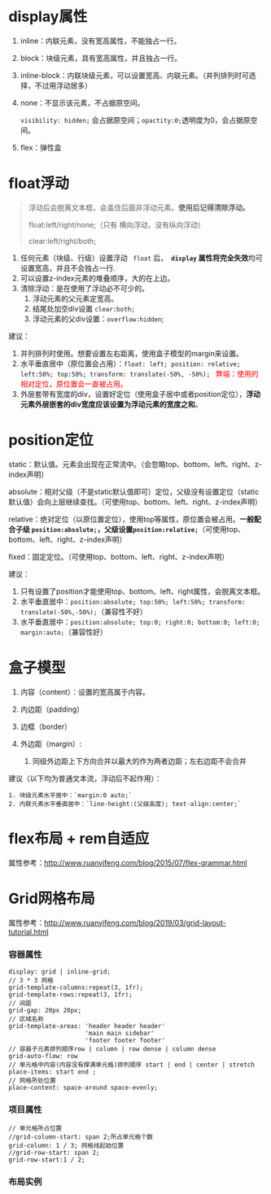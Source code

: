 # display属性

1. inline：内联元素，没有宽高属性，不能独占一行。

2. block：块级元素，具有宽高属性，并且独占一行。

3. inline-block：内联块级元素，可以设置宽高、内联元素。（并列排列时可选择，不过用浮动居多）

4. none：不显示该元素，不占据原空间。

   `visibility: hidden;` 会占据原空间；`opactity:0;`透明度为0，会占据原空间。

5. flex：弹性盒

# float浮动

> 浮动后会脱离文本框，会盖住后面非浮动元素。**使用后记得清除浮动。**
>
> float:left/right/none;（只有 横向浮动，没有纵向浮动）
>
> clear:left/right/both;

1. 任何元素（块级、行级）设置浮动 ` float`  后，**` display` 属性将完全失效**均可设置宽高，并且不会独占一行.
2. 可以设置z-index元素的堆叠顺序，大的在上边。
3. 清除浮动：是在使用了浮动必不可少的。
   1. 浮动元素的父元素定宽高。
   2. 结尾处加空div设置 `clear:both;`
   3. 浮动元素的父div设置：`overflow:hidden`;

建议：

1. 并列排列时使用。想要设置左右距离，使用盒子模型的margin来设置。
2. 水平垂直居中（原位置会占用）：`float: left; position: relative; left:50%; top:50%; transform: translate(-50%, -50%); `  <span><font color="red">弊端：使用的相对定位，原位置会一直被占用。</font></span>
3. 外层套带有宽度的div，设置好定位（使用盒子居中或者position定位），**浮动元素外层嵌套的div宽度应该设置为浮动元素的宽度之和**。



# position定位

static：默认值。元素会出现在正常流中。（会忽略top、bottom、left、right、z-index声明）

absolute：相对父级（不是static默认值即可）定位，父级没有设置定位（static默认值）会向上层继续查找。（可使用top、bottom、left、right、z-index声明）

relative：绝对定位（以原位置定位），使用top等属性，原位置会被占用。**一般配合子级		`position:absolute;`，父级设置`position:relative;`**（可使用top、bottom、left、right、z-index声明）

fixed：固定定位。（可使用top、bottom、left、right、z-index声明）



建议：

1. 只有设置了position才能使用top、bottom、left、right属性，会脱离文本框。
2. 水平垂直居中：`position:absolute; top:50%; left:50%; transform: translate(-50%,-50%);`（兼容性不好）
3. 水平垂直居中：`position:absolute; top:0; right:0; bottom:0; left:0; margin:auto;`（兼容性好）

# 盒子模型

1. 内容（content）：设置的宽高属于内容。
2. 内边距（padding）
3. 边框（border）
4. 外边距（margin）:
   
   1. 同级外边距上下方向合并以最大的作为两者边距；左右边距不会合并
   
   

建议（以下均为普通文本流，浮动后不起作用）：

	1. 块级元素水平居中：`margin:0 auto;`
 	2. 内联元素水平垂直居中：`line-height:(父级高度); text-align:center;`



# flex布局 +  rem自适应

属性参考：http://www.ruanyifeng.com/blog/2015/07/flex-grammar.html



# Grid网格布局

属性参考：http://www.ruanyifeng.com/blog/2019/03/grid-layout-tutorial.html

### 容器属性

```
display: grid | inline-grid;
// 3 * 3 网格
grid-template-columns:repeat(3, 1fr);
grid-template-rows:repeat(3, 1fr);
// 间距
grid-gap: 20px 20px;
// 区域名称
grid-template-areas: 'header header header'
					 'main main sidebar'
					 'footer footer footer'
// 容器子元素排列顺序row | column | row dense | column dense
grid-auto-flow: row
// 单元格中内容(内容没有撑满单元格)排列顺序 start | end | center | stretch
place-items: start end ;
// 网格所处位置
place-content: space-around space-evenly;

```

### 项目属性

```
// 单元格所占位置
//grid-column-start: span 2;所占单元格个数
grid-column: 1 / 3; 网格线起始位置
//grid-row-start: span 2;
grid-row-start:1 / 2;
```

### 布局实例

[css布局练习总结]: https://www.jianshu.com/p/6c41d9068b73

